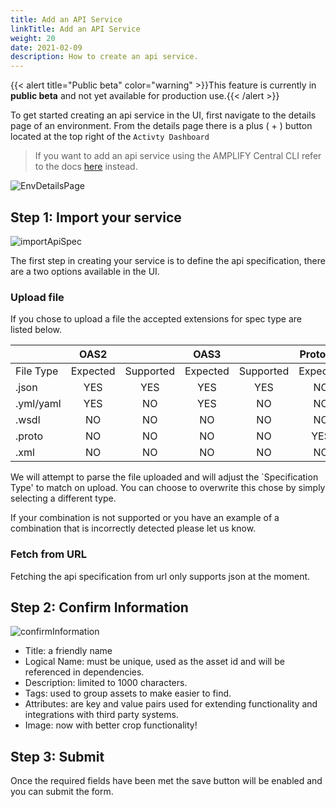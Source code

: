 ```yaml
---
title: Add an API Service
linkTitle: Add an API Service
weight: 20
date: 2021-02-09
description: How to create an api service.
---
```


{{< alert title="Public beta" color="warning" >}}This feature is currently in **public beta** and not yet available for production use.{{< /alert >}}

To get started creating an api service in the UI, first navigate to the details page of an environment. From the details page there is a plus ( + ) button located at the top right of the `Activty Dashboard`

> If you want to add an api service using the AMPLIFY Central CLI refer to the docs [here](/docs/central/cli_central/cli_apiservices) instead.

![EnvDetailsPage](/Images/central/env/add_api_service/envDetailsPage.png)

## Step 1: Import your service

![importApiSpec](/Images/central/env/add_api_service/importApiSpec.png)

The first step in creating your service is to define the api specification, there are a two options available in the UI.

### Upload file

If you chose to upload a file the accepted extensions for spec type are listed below.

|           |   OAS2   |           |   OAS3   |           | Protobuf |           |   WSDL   |           |
| --------- | :------: | :-------: | :------: | :-------: | :------: | :-------: | :------: | :-------: |
| File Type | Expected | Supported | Expected | Supported | Expected | Supported | Expected | Supported |
| .json     |   YES    |    YES    |   YES    |    YES    |    NO    |    NO     |    NO    |    NO     |
| .yml/yaml |   YES    |    NO     |   YES    |    NO     |    NO    |    NO     |    NO    |    NO     |
| .wsdl     |    NO    |    NO     |    NO    |    NO     |    NO    |    NO     |   YES    |    YES    |
| .proto    |    NO    |    NO     |    NO    |    NO     |   YES    |    YES    |    NO    |    NO     |
| .xml      |    NO    |    NO     |    NO    |    NO     |    NO    |    NO     |    NO    |    YES    |

We will attempt to parse the file uploaded and will adjust the `Specification Type' to match on upload. You can choose to overwrite this chose by simply selecting a different type.

If your combination is not supported or you have an example of a combination that is incorrectly detected please let us know.

### Fetch from URL

Fetching the api specification from url only supports json at the moment.

## Step 2: Confirm Information

![confirmInformation](/Images/central/env/add_api_service/confirmInformation.png)

* Title: a friendly name
* Logical Name: must be unique, used as the asset id and will be referenced in dependencies.
* Description: limited to 1000 characters.
* Tags: used to group assets to make easier to find.
* Attributes: are key and value pairs used for extending functionality and integrations with third party systems.
* Image: now with better crop functionality!

## Step 3: Submit

Once the required fields have been met the save button will be enabled and you can submit the form.
